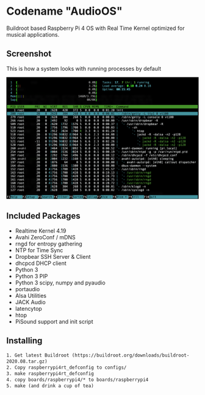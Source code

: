 # Codename "AudioOS"
Buildroot based Raspberry Pi 4 OS with Real Time Kernel optimized for musical applications.

## Screenshot

This is how a system looks with running processes by default

![screenshot](images/screenshot.png?raw=true)

## Included Packages
* Realtime Kernel 4.19
* Avahi ZeroConf / mDNS
* rngd for entropy gathering
* NTP for Time Sync
* Dropbear SSH Server & Client
* dhcpcd DHCP client
* Python 3
* Python 3 PIP
* Python 3 scipy, numpy and pyaudio
* portaudio
* Alsa Utilities
* JACK Audio
* latencytop
* htop
* PiSound support and init script

## Installing

```
1. Get latest Buildroot (https://buildroot.org/downloads/buildroot-2020.08.tar.gz)
2. Copy raspberrypi4rt_defconfig to configs/
3. make raspberrypi4rt_defconfig 
4. copy boards/raspberrypi4/* to boards/raspberrypi4
5. make (and drink a cup of tea)
```
